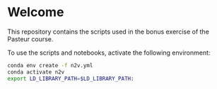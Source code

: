 # Welcome

This repository contains the scripts used in the bonus exercise of the Pasteur course.


To use the scripts and notebooks, activate the following environment:

```bash
conda env create -f n2v.yml
conda activate n2v
export LD_LIBRARY_PATH=$LD_LIBRARY_PATH:
```
